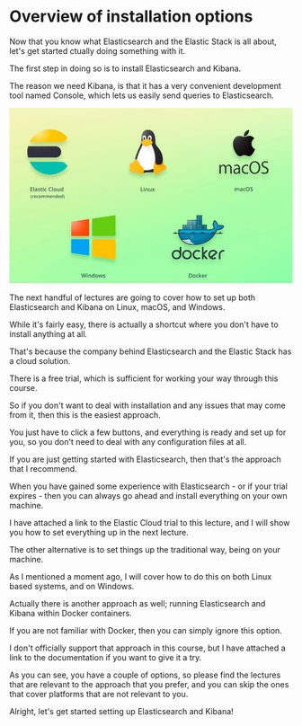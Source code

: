 # Overview of installation options

Now that you know what Elasticsearch and the Elastic Stack is all about, let's get started ctually doing something with it.

The first step in doing so is to install Elasticsearch and Kibana.

The reason we need Kibana, is that it has a very convenient development tool named Console, which lets us easily send queries to Elasticsearch.

![](images/2022-09-01_00-22.png)

The next handful of lectures are going to cover how to set up both Elasticsearch and Kibana on Linux, macOS, and Windows.

While it's fairly easy, there is actually a shortcut where you don't have to install anything at all.

That's because the company behind Elasticsearch and the Elastic Stack has a cloud solution.

There is a free trial, which is sufficient for working your way through this course.

So if you don't want to deal with installation and any issues that may come from it, then this is the easiest approach.

You just have to click a few buttons, and everything is ready and set up for you, so you don't need to deal with any configuration files at all.

If you are just getting started with Elasticsearch, then that's the approach that I recommend.

When you have gained some experience with Elasticsearch - or if your trial expires - then you can always go ahead and install everything on your own machine.

I have attached a link to the Elastic Cloud trial to this lecture, and I will show you how to set everything up in the next lecture.

The other alternative is to set things up the traditional way, being on your machine.

As I mentioned a moment ago, I will cover how to do this on both Linux based systems, and on Windows.

Actually there is another approach as well; running Elasticsearch and Kibana within Docker containers.

If you are not familiar with Docker, then you can simply ignore this option.

I don't officially support that approach in this course, but I have attached a link to the documentation if you want to give it a try.

As you can see, you have a couple of options, so please find the lectures that are relevant to the approach that you prefer, and you can skip the ones that cover platforms that are not relevant to you.

Alright, let's get started setting up Elasticsearch and Kibana!
